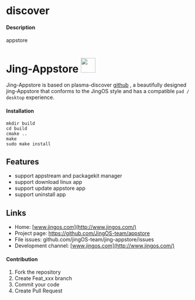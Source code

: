 # discover

#### Description
appstore

# Jing-Appstore <img src="logo.png" width="40"/>
Jing-Appstore is based on plasma-discover [github](https://github.com/JingOS-team/appstore/blob/master/TODO) , a beautifully designed jing-Appstore that conforms to the JingOS style and has a compatible `pad / desktop` experience.

#### Installation

```
mkdir build
cd build
cmake ..
make
sudo make install
```

## Features
* support appstream and packagekit manager 
* support download linux app  
* support update appstore app
* support uninstall app

## Links
- Home: [www.jingos.com](http://www.jingos.com/)
- Project page: https://github.com/JingOS-team/appstore
- File issues: github.com/jingOS-team/jing-appstore/issues
- Development channel: [www.jingos.com](http://www.jingos.com/)


#### Contribution

1.  Fork the repository
2.  Create Feat_xxx branch
3.  Commit your code
4.  Create Pull Request
